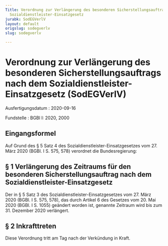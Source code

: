 ```yaml
---
Title: Verordnung zur Verlängerung des besonderen Sicherstellungsauftrags nach dem
  Sozialdienstleister-Einsatzgesetz
jurabk: SodEGVerlV
layout: default
origslug: sodegverlv
slug: sodegverlv

---
```


# Verordnung zur Verlängerung des besonderen Sicherstellungsauftrags nach dem Sozialdienstleister-Einsatzgesetz (SodEGVerlV)

Ausfertigungsdatum
:   2020-09-16

Fundstelle
:   BGBl I: 2020, 2000


## Eingangsformel

Auf Grund des § 5 Satz 4 des Sozialdienstleister-Einsatzgesetzes vom
27\. März 2020 (BGBl. I S. 575, 578) verordnet die Bundesregierung:


## § 1 Verlängerung des Zeitraums für den besonderen Sicherstellungsauftrag nach dem Sozialdienstleister-Einsatzgesetz

Der in § 5 Satz 3 des Sozialdienstleister-Einsatzgesetzes vom 27. März
2020 (BGBl. I S. 575, 578), das durch Artikel 6 des Gesetzes vom 20.
Mai 2020 (BGBl. I S. 1055) geändert worden ist, genannte Zeitraum wird
bis zum 31. Dezember 2020 verlängert.


## § 2 Inkrafttreten

Diese Verordnung tritt am Tag nach der Verkündung in Kraft.

